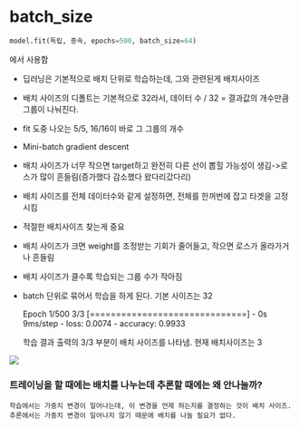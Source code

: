 # batch_size

```python
model.fit(독립, 종속, epochs=500, batch_size=64)
```
에서 사용함


* 딥러닝은 기본적으로 배치 단위로 학습하는데, 그와 관련된게 배치사이즈
* 배치 사이즈의 디폴트는 기본적으로 32라서, 데이터 수 / 32 = 결과값의 개수만큼 그룹이 나눠진다.
* fit 도중 나오는 5/5, 16/16이 바로 그 그룹의 개수
* Mini-batch gradient descent
* 배치 사이즈가 너무 작으면 target하고 완전히 다른 선이 뽑힐 가능성이 생김->로스가 많이 흔들림(증가했다 감소했다 왔다리갔다리)
* 배치 사이즈를 전체 데이터수와 같게 설정하면, 전체를 한꺼번에 잡고 타겟을 고정시킴
* 적절한 배치사이즈 찾는게 중요
* 배치 사이즈가 크면 weight를 조정받는 기회가 줄어들고, 작으면 로스가 올라가거나 흔들림
* 배치 사이즈가 클수록 학습되는 그룹 수가 작아짐
* batch 단위로 묶어서 학습을 하게 된다. 기본 사이즈는 32

    Epoch 1/500
    3/3 [==============================] - 0s 9ms/step - loss: 0.0074 - accuracy: 0.9933
    
    학습 결과 출력의 3/3 부분이 배치 사이즈를 나타냄. 현재 배치사이즈는 3

![](https://blog.kakaocdn.net/dn/k24n4/btrCHb6e0hy/ZkQjGQE8axo8C1iSj8lhDK/img.png)

### 트레이닝을 할 때에는 배치를 나누는데 추론할 때에는 왜 안나눌까?
```
학습에서는 가중치 변경이 일어나는데, 이 변경을 언제 하는지를 결정하는 것이 배치 사이즈. 추론에서는 가중치 변경이 일어나지 않기 때문에 배치를 나눌 필요가 없다.
```
